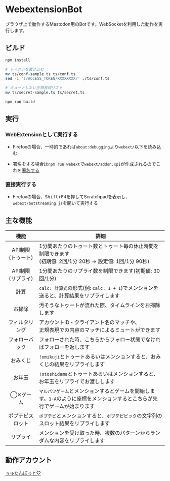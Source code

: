 # WebextensionBot

ブラウザ上で動作するMastodon用のBotです。WebSocketを利用した動作を実行します。

## ビルド

```bash
npm install

# トークンを書き込む
mv ts/conf-sample.ts ts/conf.ts
sed -i 's/ACCESS_TOKEN/XXXXXXXX/' ./ts/conf.ts

# ミュートしたい正規表現リスト
mv ts/secret-sample.ts ts/secret.ts

npm run build
```

## 実行

### WebExtensionとして実行する

* Firefoxの場合、一時的であれば`about:debugging`より`webext/`以下を読み込む

* 署名をする場合は`npm run webext`で`webext/addon.xpi`が作成されるのでこれを[署名する](https://developer.mozilla.org/ja/Add-ons/Distribution)

### 直接実行する

* Firefoxの場合、<kbd><kbd>Shift</kbd>+<kbd>F4</kbd></kbd>を押してScratchpadを表示し、`webext/botstreaming.js`を開いて実行する

## 主な機能

| 機能　               | 詳細　                                                                                                             |
|:-------------------:| ----------------------------------------------------------------------------------------------------------------- |
| API制限<br>(トゥート) | 1分間あたりのトゥート数とトゥート毎の休止時間を制限できます<br>(初期値: 2回/1分 20秒 => 設定値: 1回/1分 90秒)　                 |
| API制限<br>(リプライ) | 1分間あたりのリプライ数を制限できます(初期値: 30回/1分)　                                                                 |
| 計算　               | `calc: 計算式`の形式(例: `calc: 1 + 1`)でメンションを送ると、計算結果をリプライします                                       |
| お掃除               | 汚そうなトゥートが流れた際、タイムラインをお掃除します                                                                     |
| フィルタリング　　     | アカウントID・クライアント名のマッチや、<br>正規表現での内容のマッチによるミュートができます　　                                 |
| フォローバック　　     | フォローされた時、こちらからフォロー状態でなければフォローを返します　　                                                      |
| おみくじ　　          | `!omikuji`とトゥートあるいはメンションすると、おみくじの結果をリプライします                                                 |
| お年玉               | `!otoshidama`とトゥートあるいはメンションすると、お年玉をリプライでお渡しします                                              |
| ◯✕ゲーム　          | `マルバツゲーム`とメンションするとゲームを開始します。`1-A`のように座標をメンションするとこちらが先行でゲームが始まります            |
| ポプテピスロット　     | `ポプテピ`とメンションすると、`ポプテピピック`の文字列のスロット結果をリプライします　　                                        |
| リプライ　　          | メンションを受け取った時、複数のパターンからランダムな内容をリプライします　　                                                 |

## 動作アカウント

[ぅゅたんぼっと♡](https://friends.nico/@12222222)
